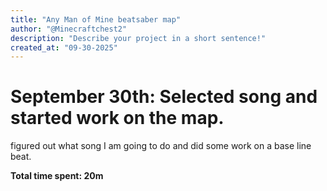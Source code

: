 ```yaml
---
title: "Any Man of Mine beatsaber map"
author: "@Minecraftchest2"
description: "Describe your project in a short sentence!"
created_at: "09-30-2025"
---
```

# September 30th: Selected song and started work on the map.

figured out what song I am going to do and did some work on a base line beat.

**Total time spent: 20m**
